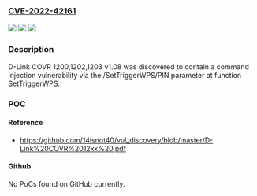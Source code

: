 ### [CVE-2022-42161](https://cve.mitre.org/cgi-bin/cvename.cgi?name=CVE-2022-42161)
![](https://img.shields.io/static/v1?label=Product&message=n%2Fa&color=blue)
![](https://img.shields.io/static/v1?label=Version&message=n%2Fa&color=blue)
![](https://img.shields.io/static/v1?label=Vulnerability&message=n%2Fa&color=brighgreen)

### Description

D-Link COVR 1200,1202,1203 v1.08 was discovered to contain a command injection vulnerability via the /SetTriggerWPS/PIN parameter at function SetTriggerWPS.

### POC

#### Reference
- https://github.com/14isnot40/vul_discovery/blob/master/D-Link%20COVR%2012xx%20.pdf

#### Github
No PoCs found on GitHub currently.

